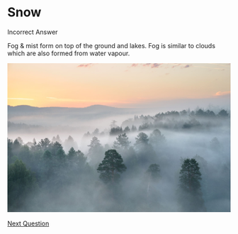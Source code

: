 # Snow

Incorrect Answer

Fog & mist form on top of the ground and lakes. Fog is similar to clouds which are also formed from water vapour.

![Rain%2056fb5a62007e453a9f030f1090ae5805/Pict_2.png](Rain%2056fb5a62007e453a9f030f1090ae5805/Pict_2.png)

[Next Question](../Q4%20-%20Rains%20falling%20on%20surface%20of%20earth%20and%20flowing%2028c35a2bf2f447b3b92f3b71fc896fe4.md)